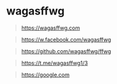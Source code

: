 # wagasffwg

>https://wagasffwg.com

>https://w.facebook.com/wagasffwg

>https://github.com/wagasffwg/ffwg

>https://t.me/wagasffwg1/3

> https://google.com

     


